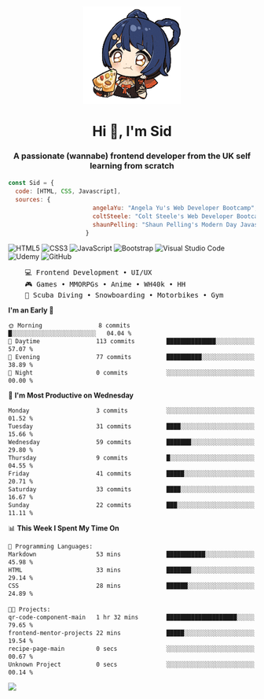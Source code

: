 <p align="center">
<img align="center" src="imgs/HuTaoPizza.gif" alt="Logo">
</p>
<h1 align="center">Hi 👋, I'm Sid</h1>
<h3 align="center">A passionate (wannabe) frontend developer from the UK self learning from scratch</h3>


```javascript
const Sid = {
  code: [HTML, CSS, Javascript],
  sources: {
                        angelaYu: "Angela Yu's Web Developer Bootcamp",
                        coltSteele: "Colt Steele's Web Developer Bootcamp",
                        shaunPelling: "Shaun Pelling's Modern Day Javascript"
                      }
```

![HTML5](https://img.shields.io/badge/html5-%23E34F26.svg?style=for-the-badge&logo=html5&logoColor=white)
![CSS3](https://img.shields.io/badge/css3-%231572B6.svg?style=for-the-badge&logo=css3&logoColor=white)
![JavaScript](https://img.shields.io/badge/javascript-%23323330.svg?style=for-the-badge&logo=javascript&logoColor=%23F7DF1E)
![Bootstrap](https://img.shields.io/badge/bootstrap-%238511FA.svg?style=for-the-badge&logo=bootstrap&logoColor=white)
![Visual Studio Code](https://img.shields.io/badge/Visual%20Studio%20Code-0078d7.svg?style=for-the-badge&logo=visual-studio-code&logoColor=white)
![Udemy](https://img.shields.io/badge/Udemy-A435F0?style=for-the-badge&logo=Udemy&logoColor=white)
![GitHub](https://img.shields.io/badge/github-%23121011.svg?style=for-the-badge&logo=github&logoColor=white)

<pre>
    💻 Frontend Development • UI/UX 
    🎮 Games • MMORPGs • Anime • WH40k • HH 
    💪 Scuba Diving • Snowboarding • Motorbikes • Gym
</pre>

<!--START_SECTION:waka-->
**I'm an Early 🐤** 

```text
🌞 Morning                8 commits           █░░░░░░░░░░░░░░░░░░░░░░░░   04.04 % 
🌆 Daytime                113 commits         ██████████████░░░░░░░░░░░   57.07 % 
🌃 Evening                77 commits          ██████████░░░░░░░░░░░░░░░   38.89 % 
🌙 Night                  0 commits           ░░░░░░░░░░░░░░░░░░░░░░░░░   00.00 % 
```
📅 **I'm Most Productive on Wednesday** 

```text
Monday                   3 commits           ░░░░░░░░░░░░░░░░░░░░░░░░░   01.52 % 
Tuesday                  31 commits          ████░░░░░░░░░░░░░░░░░░░░░   15.66 % 
Wednesday                59 commits          ███████░░░░░░░░░░░░░░░░░░   29.80 % 
Thursday                 9 commits           █░░░░░░░░░░░░░░░░░░░░░░░░   04.55 % 
Friday                   41 commits          █████░░░░░░░░░░░░░░░░░░░░   20.71 % 
Saturday                 33 commits          ████░░░░░░░░░░░░░░░░░░░░░   16.67 % 
Sunday                   22 commits          ███░░░░░░░░░░░░░░░░░░░░░░   11.11 % 
```


📊 **This Week I Spent My Time On** 

```text
💬 Programming Languages: 
Markdown                 53 mins             ███████████░░░░░░░░░░░░░░   45.98 % 
HTML                     33 mins             ███████░░░░░░░░░░░░░░░░░░   29.14 % 
CSS                      28 mins             ██████░░░░░░░░░░░░░░░░░░░   24.89 % 

🐱‍💻 Projects: 
qr-code-component-main   1 hr 32 mins        ████████████████████░░░░░   79.65 % 
frontend-mentor-projects 22 mins             █████░░░░░░░░░░░░░░░░░░░░   19.54 % 
recipe-page-main         0 secs              ░░░░░░░░░░░░░░░░░░░░░░░░░   00.67 % 
Unknown Project          0 secs              ░░░░░░░░░░░░░░░░░░░░░░░░░   00.14 % 
```


<!--END_SECTION:waka-->

<a href="">![](https://komarev.com/ghpvc/?username=sedaryildirim&style=for-the-badge)</a>
